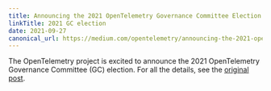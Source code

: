 ```yaml
---
title: Announcing the 2021 OpenTelemetry Governance Committee Election (Medium)
linkTitle: 2021 GC election
date: 2021-09-27
canonical_url: https://medium.com/opentelemetry/announcing-the-2021-opentelemetry-governance-committee-election-26d15c874de7
---
```


The OpenTelemetry project is excited to announce the 2021 OpenTelemetry
Governance Committee (GC) election. For all the details, see the [original
post][].

[original post]: <{{% param canonical_url %}}>

